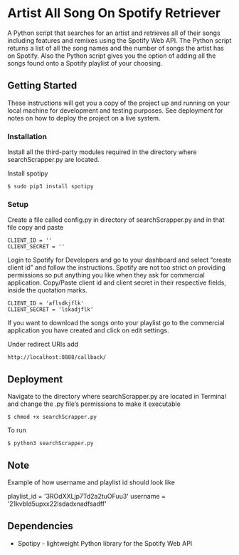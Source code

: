 # Artist All Song On Spotify Retriever

A Python script that searches for an artist and retrieves all of their songs including features and remixes using the Spotify Web API. The Python script returns a list of all the song names and the number of songs the artist has on Spotify. Also the Python script gives you the option of adding all the songs found onto a Spotify playlist of your choosing.

## Getting Started

These instructions will get you a copy of the project up and running on your local machine for development and testing purposes. See deployment for notes on how to deploy the project on a live system. 

### Installation

Install all the third-party modules required in the directory where searchScrapper.py are located.

Install spotipy
```
$ sudo pip3 install spotipy
```
### Setup

Create a file called config.py in directory of searchScrapper.py and in that file copy and paste
```
CLIENT_ID = ''
CLIENT_SECRET = ''
```
Login to Spotify for Developers and go to your dashboard and select “create client id” and follow the instructions. Spotify are not too strict on providing permissions so put anything you like when they ask for commercial application. 
Copy/Paste client id and client secret in their respective fields, inside the quotation marks.
```
CLIENT_ID = 'aflsdkjflk'
CLIENT_SECRET = 'lskadjflk'
```
If you want to download the songs onto your playlist go to the commercial application you have created and click on edit settings. 

Under redirect URIs add
```
http://localhost:8888/callback/
```

## Deployment

Navigate to the directory where searchScrapper.py are located in Terminal and change the .py file’s permissions to make it executable

```
$ chmod +x searchScrapper.py
```

To run

```
$ python3 searchScrapper.py
```
## Note

Example of how username and playlist id should look like

playlist_id = '3ROdXXLjp7Td2a2tuOFuu3'
username = '21kvbld5upxx22lsdadxnadfsadff'

## Dependencies

* Spotipy - lightweight Python library for the Spotify Web API






